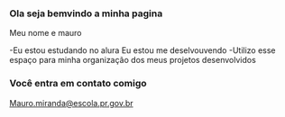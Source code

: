 ### Ola seja bemvindo a minha pagina

  Meu nome e mauro

  -Eu estou estudando no alura
 Eu estou me deselvouvendo 
 -Utilizo esse espaço para minha organização dos meus projetos desenvolvidos

 ### Você entra em contato comigo
 Mauro.miranda@escola.pr.gov.br



  
